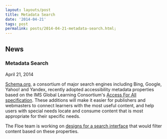 ```yaml
---
layout: layouts/post
title: Metadata Search
date: '2014-04-21'
tags: post
permalink: posts/2014-04-21-metadata-search.html;
---
```

<article class="floe-content floe-news-item">
                <h2> News </h2>
                    <h3>Metadata Search</h3>
                    <time class="floe-date" datetime="2014-04-21">April 21, 2014</time>
                    <p><a href="http://schema.org/">Schema.org</a>, a consortium of major search engines including Bing, Google, Yahoo! and Yandex, recently adopted accessibility metadata properties based on the IMS Global Learning Consortium's <a href="http://www.imsglobal.org/accessibility">Access For All specification</a>.
                    These additions will make it easier for publishers and webmasters to connect learners with the most useful content, and help users with special needs locate and consume content that is most appropriate for their specific needs.
                    </p>
                    <p>The Floe team is working on <a href="http://wiki.fluidproject.org/download/attachments/37855787/metadata-search.pdf?version=1&modificationDate=1397078966717&api=v2">designs for a search interface</a> that would filter content based on these properties.
                    </p>
            </article>
